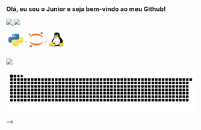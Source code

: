 ### Olá, eu sou o Junior e seja bem-vindo ao meu Github!

 <div>
  <a href="https://github.com/in-seixas">
  <img height="180em" src="https://github-readme-stats.vercel.app/api?username=in-seixas&show_icons=true&theme=dark&include_all_commits=true&count_private=true"/>
  <img height="180em" src="https://github-readme-stats.vercel.app/api/top-langs/?username=in-seixas&layout=compact&langs_count=7&theme=dark"/>
</div>
<div style="display: inline_block"><br>
    <img align="center" alt="Rafa-Python" height="40" width="50" src="https://raw.githubusercontent.com/devicons/devicon/master/icons/python/python-original.svg">
    <img align="center" alt="Rafa-Python" height="40" width="50" src="https://raw.githubusercontent.com/devicons/devicon/master/icons/jupyter/jupyter-original.svg">
    <img align="center" alt="Rafa-Python" height="40" width="50" src="https://raw.githubusercontent.com/devicons/devicon/master/icons/linux/linux-original.svg">
</div>
  
##


<div> 
  <a href="https://www.linkedin.com/in/gessualdo-seixas-oliveira-junior-4861b975/" target="_blank"><img src="https://img.shields.io/badge/-LinkedIn-%230077B5?style=for-the-badge&logo=linkedin&logoColor=white" target="_blank"></a> 
  
  
 
  ![Snake animation](https://github.com/in-seixas/in-seixas/blob/output/github-contribution-grid-snake.svg)
 
</div>
 

-->
